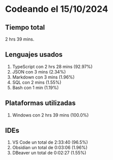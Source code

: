 # Codeando el 15/10/2024

## Tiempo total
2 hrs 39 mins.

## Lenguajes usados
1. TypeScript con 2 hrs 28 mins (92.97%)
1. JSON con 3 mins (2.34%)
1. Markdown con 3 mins (1.96%)
1. SQL con 2 mins (1.55%)
1. Bash con 1 min (1.19%)

## Plataformas utilizadas
1. Windows con 2 hrs 39 mins (100.0%)

## IDEs
1. VS Code un total de 2:33:40 (96.5%)
1. Obsidian un total de 0:03:06 (1.96%)
1. DBeaver un total de 0:02:27 (1.55%)
